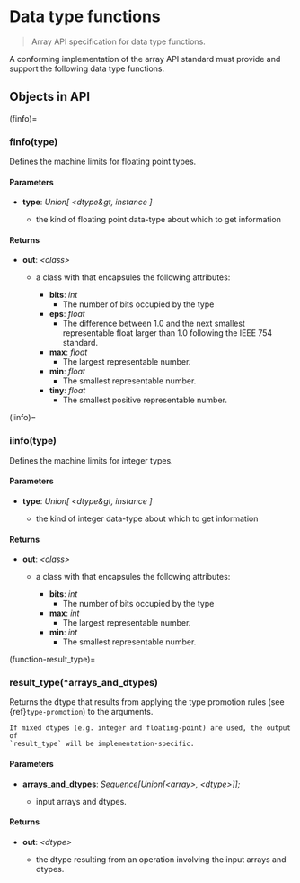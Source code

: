 # Data type functions

> Array API specification for data type functions.

A conforming implementation of the array API standard must provide and support the following data type functions.

<!-- NOTE: please keep the constants in alphabetical order -->

## Objects in API

(finfo)=
### finfo(type)

Defines the machine limits for floating point types.

#### Parameters

-   **type**: _Union\[ &lt;dtype&gt, instance ]_

    -   the kind of floating point data-type about which to get information

#### Returns

-   **out**: _&lt;class&gt;_

    -   a class with that encapsules the following attributes:

        -   **bits**: _int_
            -   The number of bits occupied by the type
        -   **eps**: _float_
            -   The difference between 1.0 and the next smallest representable float larger than 1.0 following the IEEE 754 standard.
        -   **max**: _float_
            -   The largest representable number.
        -   **min**: _float_
            -   The smallest representable number.
        -   **tiny**: _float_
            -   The smallest positive representable number.

(iinfo)=
### iinfo(type)

Defines the machine limits for integer types.

#### Parameters

-   **type**: _Union\[ &lt;dtype&gt, instance ]_

    -   the kind of integer data-type about which to get information

#### Returns

-   **out**: _&lt;class&gt;_

    -   a class with that encapsules the following attributes:

        -   **bits**: _int_
            -   The number of bits occupied by the type
        -   **max**: _int_
            -   The largest representable number.
        -   **min**: _int_
            -   The smallest representable number.

(function-result_type)=
### result_type(*arrays_and_dtypes)

Returns the dtype that results from applying the type promotion rules
(see {ref}`type-promotion`) to the arguments.

```{note}
If mixed dtypes (e.g. integer and floating-point) are used, the output of
`result_type` will be implementation-specific.
```

#### Parameters

-   **arrays_and_dtypes**: _Sequence\[Union\[&lt;array&gt;, &lt;dtype&gt;\]\];_

    -   input arrays and dtypes.

#### Returns

-   **out**: _&lt;dtype&gt;_

    -   the dtype resulting from an operation involving the input arrays and dtypes.

